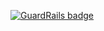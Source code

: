 
[![GuardRails badge](https://badges.production.guardrails.io/shtakai/ninjawar.svg)](https://www.guardrails.io)
